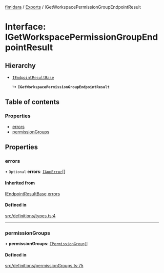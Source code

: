 [fimidara](../README.md) / [Exports](../modules.md) / IGetWorkspacePermissionGroupEndpointResult

# Interface: IGetWorkspacePermissionGroupEndpointResult

## Hierarchy

- [`IEndpointResultBase`](IEndpointResultBase.md)

  ↳ **`IGetWorkspacePermissionGroupEndpointResult`**

## Table of contents

### Properties

- [errors](IGetWorkspacePermissionGroupEndpointResult.md#errors)
- [permissionGroups](IGetWorkspacePermissionGroupEndpointResult.md#permissiongroups)

## Properties

### errors

• `Optional` **errors**: [`IAppError`](IAppError.md)[]

#### Inherited from

[IEndpointResultBase](IEndpointResultBase.md).[errors](IEndpointResultBase.md#errors)

#### Defined in

[src/definitions/types.ts:4](https://github.com/softkave/files-js/blob/852341e/src/definitions/types.ts#L4)

___

### permissionGroups

• **permissionGroups**: [`IPermissionGroup`](IPermissionGroup.md)[]

#### Defined in

[src/definitions/permissionGroups.ts:75](https://github.com/softkave/files-js/blob/852341e/src/definitions/permissionGroups.ts#L75)
